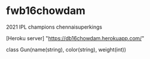 # fwb16chowdam

2021 IPL champions chennaisuperkings

[Heroku server] "https://db16chowdam.herokuapp.com/"

class Gun(name(string), color(string), weight(int))

